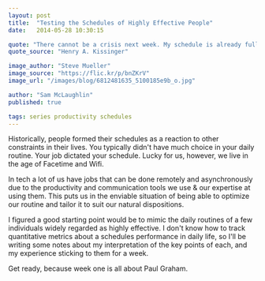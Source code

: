 ```yaml
---
layout: post
title:  "Testing the Schedules of Highly Effective People"
date:   2014-05-28 10:30:15

quote: "There cannot be a crisis next week. My schedule is already full."
quote_source: "Henry A. Kissinger"

image_author: "Steve Mueller"
image_source: "https://flic.kr/p/bnZKrV"
image_url: "/images/blog/6812481635_5100185e9b_o.jpg"

author: "Sam McLaughlin"
published: true

tags: series productivity schedules
---
```


Historically, people formed their schedules as a reaction to other constraints in their lives. You typically didn't have much choice in your daily routine. Your job dictated your schedule. Lucky for us, however, we live in the age of Facetime and Wifi. 

In tech a lot of us have jobs that can be done remotely and asynchronously due to the productivity and communication tools we use & our expertise at using them. This puts us in the enviable situation of being able to optimize our routine and tailor it to suit our natural dispositions.

I figured a good starting point would be to mimic the daily routines of a few individuals widely regarded as highly effective. I don't know how to track quantitative metrics about a schedules performance in daily life, so I'll be writing some notes about my interpretation of the key points of each, and my experience sticking to them for a week.

Get ready, because week one is all about Paul Graham.
